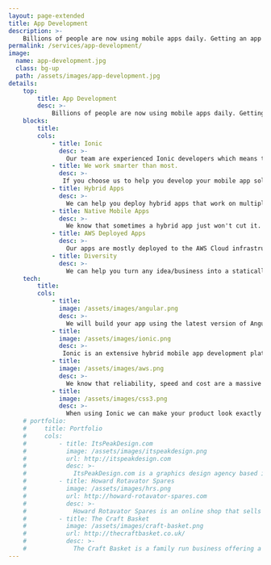 ```yaml
---
layout: page-extended
title: App Development
description: >-
    Billions of people are now using mobile apps daily. Getting an app in the app stores can turn your business around. Let us help you achieve greatness!
permalink: /services/app-development/
image:
  name: app-development.jpg
  class: bg-up
  path: /assets/images/app-development.jpg
details:
    top:
        title: App Development
        desc: >-
            Billions of people are now using mobile apps daily. Getting an app in the app stores can turn your business around. Let us help you achieve greatness!
    blocks: 
        title: 
        cols: 
            - title: Ionic
              desc: >-
                Our team are experienced Ionic developers which means that we can work faster and get your product to market faster.
            - title: We work smarter than most.
              desc: >-
               If you choose us to help you develop your mobile app solution you can be assured that we will get it done faster than most. We are a super productive development team that knows that getting there first is everything.  
            - title: Hybrid Apps
              desc: >-
                We can help you deploy hybrid apps that work on multiple platforms including Android, iOS, Windows and Browsers so that you don't miss out on potential customers/users.
            - title: Native Mobile Apps
              desc: >-
                We know that sometimes a hybrid app just won't cut it. We can aid in the development of native app solutions using Java/Objective-C.
            - title: AWS Deployed Apps
              desc: >-
                Our apps are mostly deployed to the AWS Cloud infrastructure with the use of Terraform to describe the status of your back-end machines meaning you can always re-deploy to another cloud provider.
            - title: Diversity
              desc: >-
                We can help you turn any idea/business into a statically hosted website. Whether it's an online shop, blog or social network - we've got you covered.
    tech: 
        title: 
        cols: 
            - title: 
              image: /assets/images/angular.png
              desc: >-
                We will build your app using the latest version of Angular. We truly believe in building it right the first time. When investors look at your product they will want to know that it's done right.  
            - title: 
              image: /assets/images/ionic.png
              desc: >-
               Ionic is an extensive hybrid mobile app development platform. Our team will develop your product so that it works across multiple platforms giving you the best reach to customers as possible.
            - title: 
              image: /assets/images/aws.png
              desc: >-
                We know that reliability, speed and cost are a massive part of building a succesful product - that's why we use Amazon's Web Services to deploy your product to the cloud. This means that, wherever you are on the planet, users will get exactly the same experience.
            - title: 
              image: /assets/images/css3.png
              desc: >- 
                When using Ionic we can make your product look exactly how you want it to. Our graphics designers have the eye for what trends are in and how pixels should go together. Work with us and you will never look back.
    # portfolio:
    #     title: Portfolio 
    #     cols:
    #         - title: ItsPeakDesign.com
    #           image: /assets/images/itspeakdesign.png
    #           url: http://itspeakdesign.com
    #           desc: >-
    #             ItsPeakDesign.com is a graphics design agency based in Haverhill. 
    #         - title: Howard Rotavator Spares
    #           image: /assets/images/hrs.png
    #           url: http://howard-rotavator-spares.com
    #           desc: >-
    #             Howard Rotavator Spares is an online shop that sells new/used rotavator parts.
    #         - title: The Craft Basket
    #           image: /assets/images/craft-basket.png
    #           url: http://thecraftbasket.co.uk/
    #           desc: >-
    #             The Craft Basket is a family run business offering a variety of knitting/sewing products and more.
---
```

